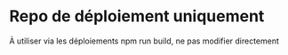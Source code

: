 # Repo de déploiement uniquement
À utiliser via les déploiements npm run build, ne pas modifier directement
